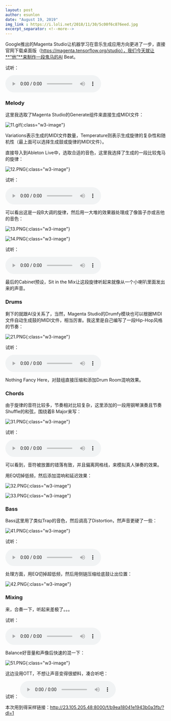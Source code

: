 ```yaml
---
layout: post
author: esunlon
date: "August 19, 2019"
img_link : https://i.loli.net/2018/11/30/5c00f6c876eed.jpg
excerpt_separator: <!--more-->
---
```


Google推出的Magenta Studio让机器学习在音乐生成应用方向更进了一步，直接官网下载桌面版（https://magenta.tensorflow.org/studio），我们今天就让**“他”**来制作一段鬼马的AI Beat。
<!--more-->

试听：

<audio src="http://shaoqisama.oss-cn-beijing.aliyuncs.com/blog20190819/0011%205-Audio.wav" controls="controls">  </audio>


### Melody

这里我选取了Magenta Studio的Generate组件来直接生成MIDI文件：

![11.gif](https://i.loli.net/2019/08/19/CUVjDMx1eiXa4hB.gif){:class="w3-image"}

Variations表示生成的MIDI文件数量，Temperature则表示生成旋律的复杂性和随机性（最上面可以选择生成鼓或旋律的MIDI文件）。

直接导入到Ableton Live中，选取合适的音色，这里我选择了生成的一段比较鬼马的旋律：

![12.PNG](https://i.loli.net/2019/08/19/pQdq2FlvPuxAj9K.png){:class="w3-image"}

试听：

<audio src="http://shaoqisama.oss-cn-beijing.aliyuncs.com/blog20190819/0001%205-Audio.wav" controls="controls">  </audio>

可以看出这是一段B大调的旋律，然后用一大堆的效果器处理成了像笛子亦或吉他的音色：

![13.PNG](https://i.loli.net/2019/08/19/32eAKhGWsM4BPwC.png){:class="w3-image"}

![14.PNG](https://i.loli.net/2019/08/19/C79dczVsnZ6FR8b.png){:class="w3-image"}

试听：

<audio src="http://shaoqisama.oss-cn-beijing.aliyuncs.com/blog20190819/0002%205-Audio.wav" controls="controls">  </audio>

最后的Cabinet预设，Sit in the Mix让这段旋律听起来就像从一个小喇叭里面发出来的声音。

### Drums

剩下的就跟AI没关系了，当然，Magenta Studio的Drumfy模块也可以根据MIDI文件自动生成鼓的MIDI文件，相当厉害。我这里是自己编写了一段Hip-Hop风格的节奏：

![21.PNG](https://i.loli.net/2019/08/19/5LQYBpcDhUgTRVj.png){:class="w3-image"}

试听：

<audio src="http://shaoqisama.oss-cn-beijing.aliyuncs.com/blog20190819/0003%205-Audio.wav" controls="controls">  </audio>

Nothing Fancy Here，对鼓组直接压缩和添加Drum Room混响效果。

### Chords

由于旋律的音符比较多，节奏相对比较复杂，这里添加的一段用钢琴演奏且节奏Shuffle的和弦，围绕着B Major来写：

![31.PNG](https://i.loli.net/2019/08/19/DvK76aiqhsNfVe5.png){:class="w3-image"}

试听：

<audio src="http://shaoqisama.oss-cn-beijing.aliyuncs.com/blog20190819/0004%205-Audio.wav" controls="controls">  </audio>

可以看到，音符被放置的错落有致，并且偏离网格线，来模拟真人弹奏的效果。

用EQ切掉低频，然后添加混响和延迟效果：

![32.PNG](https://i.loli.net/2019/08/19/pHj7K5Mq1bEIdJ8.png){:class="w3-image"}

![33.PNG](https://i.loli.net/2019/08/19/VRJuWef9qr4ZBsP.png){:class="w3-image"}

### Bass

Bass这里用了类似Trap的音色，然后调高了Distortion，然声音更硬了一些：

![41.PNG](https://i.loli.net/2019/08/19/bk5W4DO3R7JAlc9.png){:class="w3-image"}

试听：

<audio src="http://shaoqisama.oss-cn-beijing.aliyuncs.com/blog20190819/0005%205-Audio.wav" controls="controls">  </audio>

处理方面，用EQ切掉超低频，然后用侧链压缩给底鼓让出位置：

![42.PNG](https://i.loli.net/2019/08/19/ZrpoS5jRMsliGE2.png){:class="w3-image"}

### Mixing

来，合奏一下，听起来差极了。。。

试听：

<audio src="http://shaoqisama.oss-cn-beijing.aliyuncs.com/blog20190819/0010%205-Audio.wav" controls="controls">  </audio>

Balance好音量和声像后快速的混一下：

![51.PNG](https://i.loli.net/2019/08/19/27TXADw5BJN6fds.png){:class="w3-image"}

这边没用OTT，不想让声音变得很塑料，凑合听吧：

试听：
<audio src="http://shaoqisama.oss-cn-beijing.aliyuncs.com/blog20190819/0011%205-Audio.wav" controls="controls">  </audio>

本次用到得采样链接：http://23.105.205.48:8000/f/b9ea18041e1943b0a3fb/?dl=1